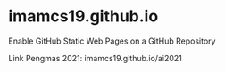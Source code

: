 # imamcs19.github.io
Enable GitHub Static Web Pages on a GitHub Repository


Link Pengmas 2021: imamcs19.github.io/ai2021
